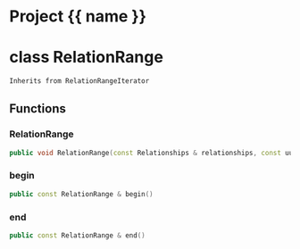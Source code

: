 <script setup>
import {useRoute} from 'vitepress'
const {path} = useRoute()
const tokens = path.split('/')
const words = tokens[2].split('-');
for (let i = 0; i < words.length; i++) {
    words[i] = words[i].charAt(0).toUpperCase() + words[i].slice(1);
    words[i] = words[i].replace('geode', 'Geode')
}
const name = words.join('-');
</script>
# Project {{ name }}

# class RelationRange


```cpp
Inherits from RelationRangeIterator
```



## Functions

### RelationRange

```cpp
public void RelationRange(const Relationships & relationships, const uuid & component_id)
```


### begin

```cpp
public const RelationRange & begin()
```


### end

```cpp
public const RelationRange & end()
```




